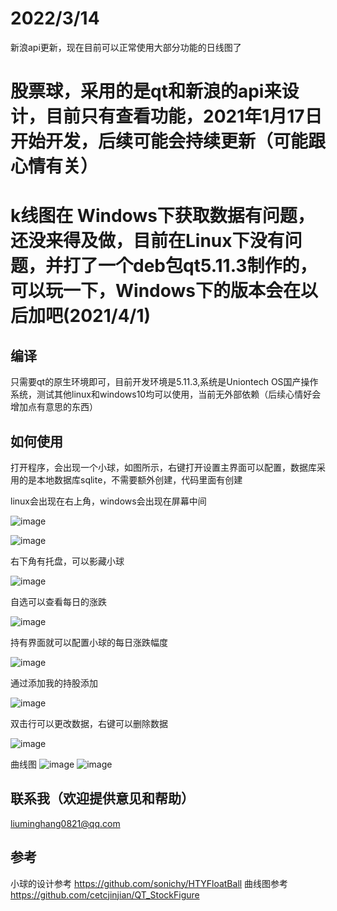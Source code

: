 # 2022/3/14
新浪api更新，现在目前可以正常使用大部分功能的日线图了


# 股票球，采用的是qt和新浪的api来设计，目前只有查看功能，2021年1月17日开始开发，后续可能会持续更新（可能跟心情有关）

# k线图在 Windows下获取数据有问题，还没来得及做，目前在Linux下没有问题，并打了一个deb包qt5.11.3制作的，可以玩一下，Windows下的版本会在以后加吧(2021/4/1)

## 编译
只需要qt的原生环境即可，目前开发环境是5.11.3,系统是Uniontech OS国产操作系统，测试其他linux和windows10均可以使用，当前无外部依赖（后续心情好会增加点有意思的东西）
## 如何使用
打开程序，会出现一个小球，如图所示，右键打开设置主界面可以配置，数据库采用的是本地数据库sqlite，不需要额外创建，代码里面有创建

linux会出现在右上角，windows会出现在屏幕中间

![image](./img/1.png)

![image](./img/4.png)



右下角有托盘，可以影藏小球



![image](./img/3.png)



自选可以查看每日的涨跌

![image](./img/2.png)



持有界面就可以配置小球的每日涨跌幅度

![image](./img/7.png)



通过添加我的持股添加

![image](./img/5.png)



双击行可以更改数据，右键可以删除数据

![image](./img/6.png)

曲线图
![image](./img/8.png)
![image](./img/9.png)
## 联系我（欢迎提供意见和帮助）

liuminghang0821@qq.com

## 参考
小球的设计参考
https://github.com/sonichy/HTYFloatBall
曲线图参考
https://github.com/cetcjinjian/QT_StockFigure
